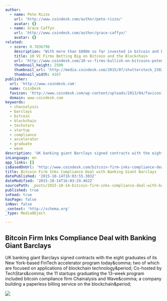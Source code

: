 ```yaml
---
author:
  - name: Pete Rizzo
    url: 'http://www.coindesk.com/author/pete-rizzo/'
    avatar: {}
  - name: Grace Caffyn
    url: 'http://www.coindesk.com/author/grace-caffyn/'
    avatar: {}
related:
  - score: 0.7036798
    description: "With more than $800m so far invested in bitcoin and blockchain technology startups since 2012, it's safe to say that venture capitalists are certainly captivated. Investments in the industry have already exceeded the cumulative total for 2014, with more than $380m pledged to startups in publicly announced funding rounds this year."
    title: 10 VC Firms Betting Big on Bitcoin and the Blockchain
    url: 'http://www.coindesk.com/10-vc-firms-bullish-on-bitcoins-potential/'
    thumbnail_height: 2500
    thumbnail_url: 'http://media.coindesk.com/2015/07/shutterstock_238295707.jpg'
    thumbnail_width: 4167
publisher:
  url: 'http://www.coindesk.com'
  name: CoinDesk
  favicon: 'http://www.coindesk.com/wp-content/uploads/2013/04/favicon1.ico?525069'
  domain: www.coindesk.com
keywords:
  - chainalysis
  - barclays
  - bitcoin
  - blockchain
  - techstars
  - startup
  - compliance
  - accelerator
  - graduate
  - wave
description: 'UK banking giant Barclays signed contracts with the eight graduates of its New York-based FinTech accelerator program today, two of which are focused on applications of blockchain technology. Co-hosted by TechStars, the 11 startups graduating the 13-week program included bitcoin compliance firm Chainalysis and Wave, a company building a paperless billing service on the blockchain.'
inLanguage: en
app_links: []
isBasedOnUrl: 'http://www.coindesk.com/bitcoin-firm-inks-compliance-deal-with-banking-giant-barclays/'
title: Bitcoin Firm Inks Compliance Deal with Banking Giant Barclays
datePublished: '2015-10-14T16:03:55.303Z'
dateModified: '2015-10-14T16:03:29.462Z'
sourcePath: _posts/2015-10-14-bitcoin-firm-inks-compliance-deal-with-banking-giant-barclay.md
published: true
inFeed: true
hasPage: false
inNav: false
_context: 'http://schema.org'
_type: MediaObject

---
```

<article style=""><h1>Bitcoin Firm Inks Compliance Deal with Banking Giant Barclays</h1><p>UK banking giant Barclays signed contracts with the eight graduates of its New York-based FinTech accelerator program today&amp;comma; two of which are focused on applications of blockchain technology&amp;period; Co-hosted by TechStars&amp;comma; the 11 startups graduating the 13-week program included bitcoin compliance firm Chainalysis and Wave&amp;comma; a company building a paperless billing service on the blockchain&amp;period;</p><img src="http://media.coindesk.com/2015/10/compliance-regulation-e1444768068108.jpg" /></article>